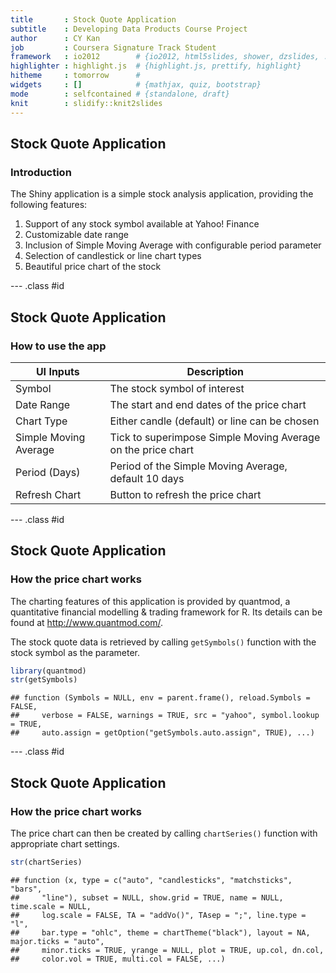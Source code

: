 ```yaml
---
title       : Stock Quote Application
subtitle    : Developing Data Products Course Project
author      : CY Kan
job         : Coursera Signature Track Student
framework   : io2012        # {io2012, html5slides, shower, dzslides, ...}
highlighter : highlight.js  # {highlight.js, prettify, highlight}
hitheme     : tomorrow      # 
widgets     : []            # {mathjax, quiz, bootstrap}
mode        : selfcontained # {standalone, draft}
knit        : slidify::knit2slides
---
```


## Stock Quote Application

### Introduction

The Shiny application is a simple stock analysis application, providing the following features:

1. Support of any stock symbol available at Yahoo! Finance
2. Customizable date range
3. Inclusion of Simple Moving Average with configurable period parameter
4. Selection of candlestick or line chart types
5. Beautiful price chart of the stock

--- .class #id 

## Stock Quote Application

### How to use the app

| UI Inputs | Description
| --------- | -----------
| Symbol | The stock symbol of interest
| Date Range | The start and end dates of the price chart
| Chart Type | Either candle (default) or line can be chosen
| Simple Moving Average | Tick to superimpose Simple Moving Average on the price chart
| Period (Days) | Period of the Simple Moving Average, default 10 days
| Refresh Chart | Button to refresh the price chart         

--- .class #id

## Stock Quote Application

### How the price chart works

The charting features of this application is provided by quantmod, a quantitative financial modelling & trading framework for R. Its details can be found at <http://www.quantmod.com/>.

The stock quote data is retrieved by calling ```getSymbols()``` function with the stock symbol as the parameter.


```r
library(quantmod)
str(getSymbols)
```

```
## function (Symbols = NULL, env = parent.frame(), reload.Symbols = FALSE, 
##     verbose = FALSE, warnings = TRUE, src = "yahoo", symbol.lookup = TRUE, 
##     auto.assign = getOption("getSymbols.auto.assign", TRUE), ...)
```

--- .class #id

## Stock Quote Application

### How the price chart works

The price chart can then be created by calling ```chartSeries()``` function with appropriate chart settings.


```r
str(chartSeries)
```

```
## function (x, type = c("auto", "candlesticks", "matchsticks", "bars", 
##     "line"), subset = NULL, show.grid = TRUE, name = NULL, time.scale = NULL, 
##     log.scale = FALSE, TA = "addVo()", TAsep = ";", line.type = "l", 
##     bar.type = "ohlc", theme = chartTheme("black"), layout = NA, major.ticks = "auto", 
##     minor.ticks = TRUE, yrange = NULL, plot = TRUE, up.col, dn.col, 
##     color.vol = TRUE, multi.col = FALSE, ...)
```
